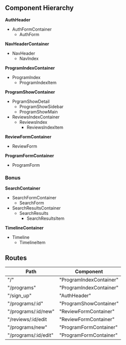 ## Component Hierarchy

**AuthHeader**
  - AuthFormContainer
    - AuthForm

**NavHeaderContainer**
  - NavHeader
    - NavIndex

**ProgramIndexContainer**
  - ProgramIndex
    - ProgramIndexItem

**ProgramShowContainer**
  - PrgramShowDetail
    - ProgramShowSidebar
    - ProgramShowMain
  - ReviewsIndexContainer
    - ReviewsIndex
      - ReviewsIndexItem

**ReviewFormContainer**
  - ReviewForm

**ProgramFormContainer**
  - ProgramForm

### Bonus

**SearchContainer**
  - SearchFormContainer
    - SearchForm
  - SearchResultsContainer
    - SearchResults
      - SearchResultsItem

**TimelineContainer**
  - Timeline
    - TimelineItem

## Routes

| Path                 | Component               |
| -------------------- | ----------------------- |
| "/"                  | "ProgramIndexContainer" |
| "/programs"          | "ProgramIndexContainer" |
| "/sign_up"           | "AuthHeader"            |
| "/programs/:id"      | "ProgramShowContainer"  |
| "/programs/:id/new"  | "ReviewFormContainer"   |
| "/reviews/:id/edit   | "ReviewFormContainer"   |
| "/programs/new"      | "ProgramFormContainer"  |
| "/programs/:id/edit" | "ProgramFormContainer"  |
